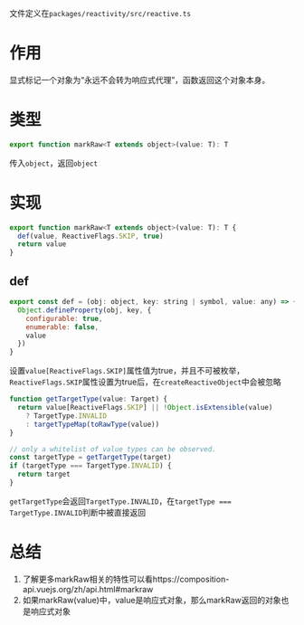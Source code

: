 文件定义在`packages/reactivity/src/reactive.ts`

# 作用

显式标记一个对象为“永远不会转为响应式代理”，函数返回这个对象本身。

# 类型

```js
export function markRaw<T extends object>(value: T): T
```

传入`object`，返回`object`

# 实现

```js
export function markRaw<T extends object>(value: T): T {
  def(value, ReactiveFlags.SKIP, true)
  return value
}
```

## def

```js
export const def = (obj: object, key: string | symbol, value: any) => {
  Object.defineProperty(obj, key, {
    configurable: true,
    enumerable: false,
    value
  })
}
```

设置`value[ReactiveFlags.SKIP]`属性值为true，并且不可被枚举，`ReactiveFlags.SKIP`属性设置为true后，在`createReactiveObject`中会被忽略

```js
function getTargetType(value: Target) {
  return value[ReactiveFlags.SKIP] || !Object.isExtensible(value)
    ? TargetType.INVALID
    : targetTypeMap(toRawType(value))
}
```

```js
// only a whitelist of value types can be observed.
const targetType = getTargetType(target)
if (targetType === TargetType.INVALID) {
  return target
}
```

`getTargetType`会返回`TargetType.INVALID`，在`targetType === TargetType.INVALID`判断中被直接返回

# 总结

1. 了解更多markRaw相关的特性可以看https://composition-api.vuejs.org/zh/api.html#markraw
2. 如果markRaw(value)中，value是响应式对象，那么markRaw返回的对象也是响应式对象